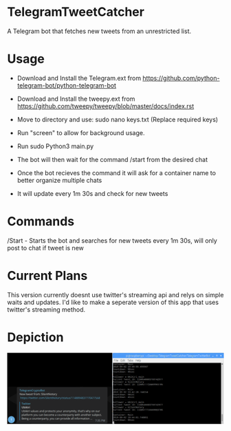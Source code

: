 # TelegramTweetCatcher
A Telegram bot that fetches new tweets from an unrestricted list.

# Usage 
- Download and Install the Telegram.ext from https://github.com/python-telegram-bot/python-telegram-bot

- Download and Install the tweepy.ext from https://github.com/tweepy/tweepy/blob/master/docs/index.rst

- Move to directory and use: sudo nano keys.txt (Replace required keys)

- Run "screen" to allow for background usage.

- Run sudo Python3 main.py

- The bot will then wait for the command /start from the desired chat

- Once the bot recieves the command it will ask for a container name to better organize multiple chats

- It will update every 1m 30s and check for new tweets 

# Commands
/Start - Starts the bot and searches for new tweets every 1m 30s, will only post to chat if tweet is new

# Current Plans
This version currently doesnt use twitter's streaming api and relys on simple waits and updates. I'd like to make a seperate version of this app that uses twitter's streaming method. 

# Depiction
![alt text](Depiction.png)
